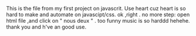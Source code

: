 This is the file from my first project on javascrit.
Use heart cuz heart is so hard to make and automate on javascipt/css.
ok ,right .
no more step:
open html file ,and click on " nous deux " .
too funny music is so harddd hehehe.
thank you and h've an good use.
